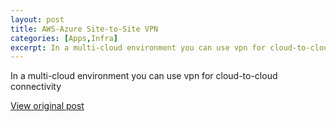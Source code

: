 ```yaml
---
layout: post
title: AWS-Azure Site-to-Site VPN 
categories: [Apps,Infra]
excerpt: In a multi-cloud environment you can use vpn for cloud-to-cloud connectivity
---
```


In a multi-cloud environment you can use vpn for cloud-to-cloud connectivity

[View original post](https://geekzter.medium.com/aws-azure-site-to-site-vpn-with-synapse-analytics-d38af287b388)
